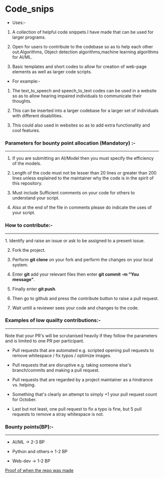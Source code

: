 <h1>Code_snips</h1>

 - Uses:-
 1. A collection of helpful code snippets.I have made that can be used for larger programs. 
 
 2. Open for users to contribute to the codebase so as to help each other out.Algorithms, Object detection algorithms,machine learning algorithms for AI/ML.

 3. Basic templates and short codes to allow for creation of web-page elements as well as larger code scripts.
 
 - For example:-
 1. The text_to_speech and speech_to_text codes can be used in a website so as to allow hearing impaired individuals to communicate their thoughts.
 
 2. This can be inserted into a larger codebase for a larger set of individuals with different disabilities.

 3. This could also used in websites so as to add extra functionality and cool features.
### Parameters for bounty point allocation (Mandatory) :-
<hr>

1. If you are submitting an AI/Model then you must specify the efficiency of the models.

2. Length of the code must not be lesser than 20 lines or greater than 200 lines unless explained to the maintainer why the code is in the spirit of this repository.

3. Must include Sufficient comments on your code for others to understand your script.

4. Also at the end of the file in comments please do indicate the uses of your script.

### How to contribute:-
<hr>
1. Identify and raise an issue or ask to be assigned to a present issue.

2. Fork the project.

3. Perform **git clone** on your fork and perform the changes on your local system.

4. Enter **git** add your relevant files then enter **git commit -m "You message"**.

5. Finally enter **git push**.

6. Then go to github and press the contribute button to raise a pull request.

7. Wait untill a reviewer sees your code and changes to the code.

### Examples of low quailty contributions:-
<hr>
Note that your PR's will be scrutanised heavily if they follow the parameters and is limited to one PR per participant.

+ Pull requests that are automated e.g. scripted opening pull requests to remove whitespace / fix typos / optimize images.

+ Pull requests that are disruptive e.g. taking someone else's branch/commits and making a pull request.

+ Pull requests that are regarded by a project maintainer as a hindrance vs. helping.

+ Something that's clearly an attempt to simply +1 your pull request count for October.

+ Last but not least, one pull request to fix a typo is fine, but 5 pull requests to remove a stray whitespace is not.

### Bounty points(BP):-
<hr>

+ AI/ML -> 2-3 BP

+ Python and others-> 1-2 BP

+ Web-dev -> 1-2 BP

[Proof of when the repo was made](https://api.github.com/repos/Mohamed-Ayaan358/code_snips)
